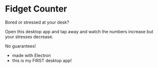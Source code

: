 Fidget Counter
==============

Bored or stressed at your desk?

Open this desktop app and tap away and watch the numbers increase but your stresses decrease.

No guarantees!

* made with Electron
* this is my FIRST desktop app!
